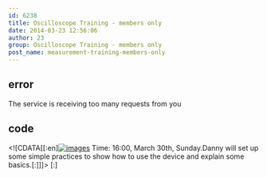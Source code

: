 ```yaml
---
id: 6238
title: Oscilloscope Training - members only
date: 2014-03-23 12:56:06
author: 23
group: Oscilloscope Training - members only
post_name: measurement-training-members-only
---
```


## error
The service is receiving too many requests from you

## code
 <!\[CDATA\[\[:en\][![images](http://139.162.84.35/wp-content/uploads/2014/03/images.jpg)](http://139.162.84.35/wp-content/uploads/2014/03/images.jpg) Time: 16:00, March 30th, Sunday.Danny will set up some simple practices to show how to use the device and explain some basics.\[:\]\]\]> \[:\]

